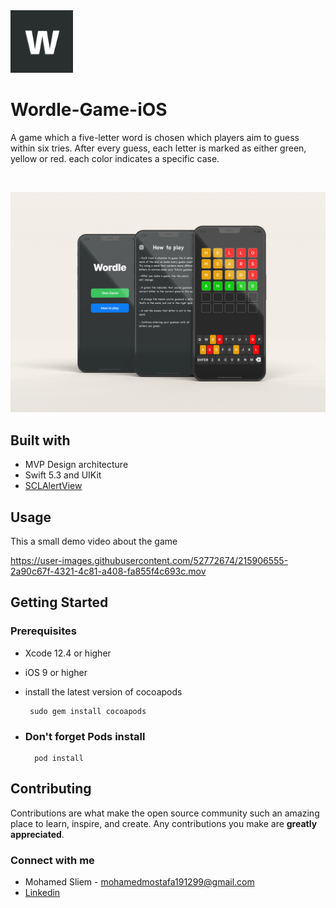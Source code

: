 <img src = https://github.com/mosliem/Wordle-Game-iOS/blob/main/images/icon.png width = 100 height = 100>

# Wordle-Game-iOS

 A game which a five-letter word is chosen which players aim to guess within six tries. After every guess, each letter is marked as either green, yellow or red.
 each color indicates a specific case.
 
  
<br>
<p align="center">
<img src="https://github.com/mosliem/Wordle-Game-iOS/blob/main/images/banner.jpg" />
</p>
 
 
 
 
## Built with

- MVP Design architecture
- Swift 5.3 and UIKit 
- [SCLAlertView](https://github.com/vikmeup/SCLAlertView-Swift)

## Usage
This a small demo video about the game

https://user-images.githubusercontent.com/52772674/215906555-2a90c67f-4321-4c81-a408-fa855f4c693c.mov


## Getting Started
### Prerequisites
- Xcode 12.4 or higher
- iOS 9 or higher
- install the latest version of cocoapods 

       sudo gem install cocoapods
     
- <h3> Don't forget Pods install </h3>

        pod install
        
        
        
         
## Contributing

Contributions are what make the open source community such an amazing place to learn, inspire, and create. Any contributions you make are **greatly appreciated**.
  
<h3 align="left">Connect with me</h3>

 -  Mohamed Sliem - mohamedmostafa191299@gmail.com
 -  [Linkedin](https://www.linkedin.com/in/mohamed-sliem-662491172/)

